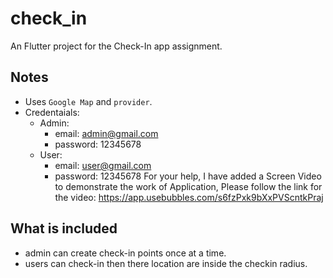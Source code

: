 # check_in

An Flutter project for the Check-In app assignment.

## Notes

- Uses `Google Map` and `provider`.
- Credentaials:
    - Admin: 
        - email: admin@gmail.com
        - password: 12345678
    - User:
        - email: user@gmail.com
        - password: 12345678
For your help, I have added a Screen Video to demonstrate the work of Application,
Please follow the link for the video:
https://app.usebubbles.com/s6fzPxk9bXxPVScntkPraj

## What is included

 - admin can create check-in points once at a time.
 - users can check-in then there location are inside the checkin radius.

